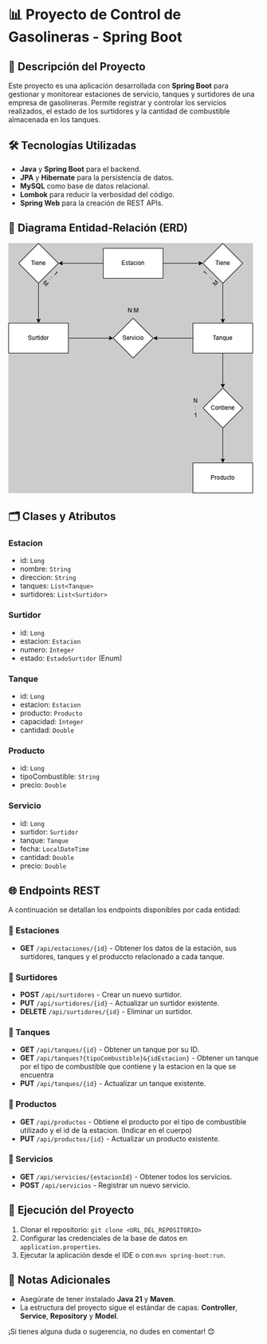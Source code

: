 # 📊 Proyecto de Control de Gasolineras - Spring Boot

## 📑 Descripción del Proyecto
Este proyecto es una aplicación desarrollada con **Spring Boot** para gestionar y monitorear estaciones de servicio, tanques y surtidores de una empresa de gasolineras. Permite registrar y controlar los servicios realizados, el estado de los surtidores y la cantidad de combustible almacenada en los tanques.

## 🛠️ Tecnologías Utilizadas
- **Java** y **Spring Boot** para el backend.
- **JPA** y **Hibernate** para la persistencia de datos.
- **MySQL** como base de datos relacional.
- **Lombok** para reducir la verbosidad del código.
- **Spring Web** para la creación de REST APIs.

## 📁 Diagrama Entidad-Relación (ERD)
![Diagrama Entidad-Relacion](./Esquema_Entidad-Relacion_Contoso.drawio.png)

## 🗂️ Clases y Atributos
### Estacion
- id: `Long`
- nombre: `String`
- direccion: `String`
- tanques: `List<Tanque>`
- surtidores: `List<Surtidor>`

### Surtidor
- id: `Long`
- estacion: `Estacion`
- numero: `Integer`
- estado: `EstadoSurtidor` (Enum)

### Tanque
- id: `Long`
- estacion: `Estacion`
- producto: `Producto`
- capacidad: `Integer`
- cantidad: `Double`

### Producto
- id: `Long`
- tipoCombustible: `String`
- precio: `Double`

### Servicio
- id: `Long`
- surtidor: `Surtidor`
- tanque: `Tanque`
- fecha: `LocalDateTime`
- cantidad: `Double`
- precio: `Double`

## 🌐 Endpoints REST
A continuación se detallan los endpoints disponibles por cada entidad:

### 📌 Estaciones
- **GET** `/api/estaciones/{id}` - Obtener los datos de la estación, sus surtidores, tanques y el produccto relacionado a cada tanque.

### 📌 Surtidores
- **POST** `/api/surtidores` - Crear un nuevo surtidor.
- **PUT** `/api/surtidores/{id}` - Actualizar un surtidor existente.
- **DELETE** `/api/surtidores/{id}` - Eliminar un surtidor.

### 📌 Tanques
- **GET** `/api/tanques/{id}` - Obtener un tanque por su ID.
- **GET** `/api/tanques?{tipoCombustible}&{idEstacion}` - Obtener un tanque por el tipo de combustible que contiene y la estacion en la que se encuentra
- **PUT** `/api/tanques/{id}` - Actualizar un tanque existente.

### 📌 Productos
- **GET** `/api/productos` - Obtiene el producto por el tipo de combustible utilizado y el id de la estacion. (Indicar en el cuerpo)
- **PUT** `/api/productos/{id}` - Actualizar un producto existente.

### 📌 Servicios
- **GET** `/api/servicios/{estacionId}` - Obtener todos los servicios.
- **POST** `/api/servicios` - Registrar un nuevo servicio.

## 🚀 Ejecución del Proyecto
1. Clonar el repositorio: `git clone <URL_DEL_REPOSITORIO>`
2. Configurar las credenciales de la base de datos en `application.properties`.
3. Ejecutar la aplicación desde el IDE o con `mvn spring-boot:run`.

## 📝 Notas Adicionales
- Asegúrate de tener instalado **Java 21** y **Maven**.
- La estructura del proyecto sigue el estándar de capas: **Controller**, **Service**, **Repository** y **Model**.

¡Si tienes alguna duda o sugerencia, no dudes en comentar! 😊

